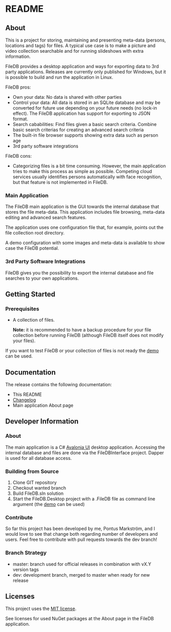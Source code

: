 # README

## About

This is a project for storing, maintaining and presenting meta-data (persons, locations and tags) for files. A typical use case is to make a picture and video collection searchable and for running slideshows with extra information.

FileDB provides a desktop application and ways for exporting data to 3rd party applications. Releases are currently only published for Windows, but it is possible to build and run the application in Linux.

FileDB pros:

* Own your data: No data is shared with other parties
* Control your data: All data is stored in an SQLite database and may be converted for future use depending on your future needs (no lock-in effect). The FileDB application has support for exporting to JSON format.
* Search cababilities: Find files given a basic search criteria. Combine basic search criterias for creating an advanced search criteria
* The built-in file browser supports showing extra data such as person age
* 3rd party software integrations

FileDB cons:

* Categorizing files is a bit time consuming. However, the main application tries to make this process as simple as possible. Competing cloud services usually identifies persons automatically with face recognition, but that feature is not implemented in FileDB.

### Main Application

The FileDB main application is the GUI towards the internal database that stores the file meta-data. This application includes file browsing, meta-data editing and advanced search features.

The application uses one configuration file that, for example, points out the file collection root directory.

A demo configuration with some images and meta-data is available to show case the FileDB potential.

### 3rd Party Software Integrations

FileDB gives you the possibility to export the internal database and file searches to your own applications.

## Getting Started

### Prerequisites

* A collection of files.

  **Note:** it is recommended to have a backup procedure for your file collection before running FileDB (although FileDB itself does not modify your files).

If you want to test FileDB or your collection of files is not ready the [demo](https://github.com/ponmar/filedb2_demo/) can be used.

## Documentation

The release contains the following documentation:

* This README
* [Changelog](CHANGES.txt)
* Main application About page

## Developer Information

### About

The main application is a C# [Avalonia UI](https://avaloniaui.net/) desktop application. Accessing the internal database and files are done via the FileDBInterface project. Dapper is used for all database access.

### Building from Source

1. Clone GIT repository
2. Checkout wanted branch
3. Build FileDB.sln solution
4. Start the FileDB.Desktop project with a .FileDB file as command line argument (the [demo](https://github.com/ponmar/filedb2_demo/) can be used)

### Contribute

So far this project has been developed by me, Pontus Markström, and I would love to see that change both regarding number of developers and users. Feel free to contribute with pull requests towards the dev branch!

### Branch Strategy

* master: branch used for official releases in combination with vX.Y version tags
* dev: development branch, merged to master when ready for new release

## Licenses

This project uses the [MIT license](LICENSE.txt).

See licenses for used NuGet packages at the About page in the FileDB application.
